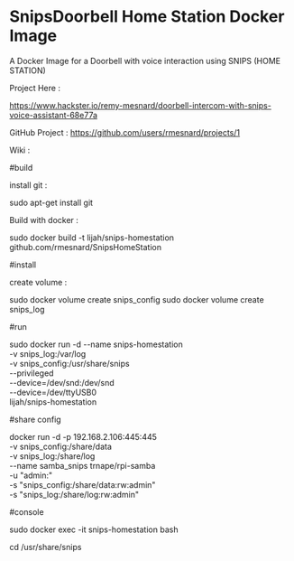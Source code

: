 # SnipsDoorbell Home Station Docker Image


A Docker Image for a Doorbell with voice interaction using SNIPS   (HOME STATION)


Project Here  :

https://www.hackster.io/remy-mesnard/doorbell-intercom-with-snips-voice-assistant-68e77a

GitHub Project :
https://github.com/users/rmesnard/projects/1

Wiki :


#build

install git : 

sudo apt-get install git

Build with docker :

sudo docker build -t lijah/snips-homestation github.com/rmesnard/SnipsHomeStation


#install


create volume :

sudo docker volume create snips_config
sudo docker volume create snips_log

#run 

sudo docker run -d --name snips-homestation \
-v snips_log:/var/log \
-v snips_config:/usr/share/snips \
--privileged \
--device=/dev/snd:/dev/snd \
--device=/dev/ttyUSB0 \
lijah/snips-homestation


#share config 


docker run -d -p 192.168.2.106:445:445 \
-v  snips_config:/share/data \
-v  snips_log:/share/log \
--name samba_snips trnape/rpi-samba \
-u "admin:<YOUR PASSWORD>" \
-s "snips_config:/share/data:rw:admin" \
-s "snips_log:/share/log:rw:admin" 

#console

sudo docker exec -it snips-homestation bash

cd /usr/share/snips
